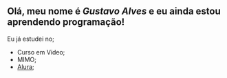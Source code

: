 ## Olá, meu nome é *Gustavo Alves* e eu ainda estou aprendendo programação!

 Eu já estudei no;
 - Curso em Vídeo;
 - MIMO;
 - [Alura](https://www.alura.com.br);

